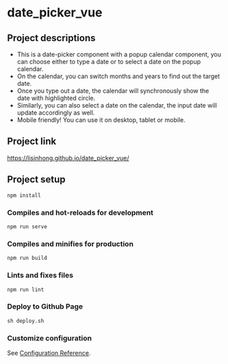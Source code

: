 # date_picker_vue

## Project descriptions
- This is a date-picker component with a popup calendar component, you can choose either to type a date or to select a date on the popup calendar.
- On the calendar, you can switch months and years to find out the target date.
- Once you type out a date, the calendar will synchronously show the date with highlighted circle.
- Similarly, you can also select a date on the calendar, the input date will update accordingly as well.
- Mobile friendly! You can use it on desktop, tablet or mobile.

## Project link
https://lisinhong.github.io/date_picker_vue/

## Project setup
```
npm install
```

### Compiles and hot-reloads for development
```
npm run serve
```

### Compiles and minifies for production
```
npm run build
```

### Lints and fixes files
```
npm run lint
```

### Deploy to Github Page
```
sh deploy.sh 
```

### Customize configuration
See [Configuration Reference](https://cli.vuejs.org/config/).

